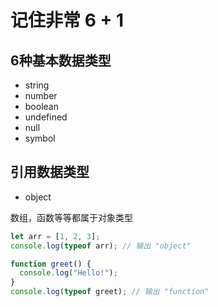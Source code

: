 # 记住非常 6 + 1
## 6种基本数据类型
* string
* number
* boolean
* undefined
* null
* symbol

## 引用数据类型
* object

数组，函数等等都属于对象类型
``` js
let arr = [1, 2, 3];
console.log(typeof arr); // 输出 "object"

function greet() {
  console.log("Hello!");
}
console.log(typeof greet); // 输出 "function"

```